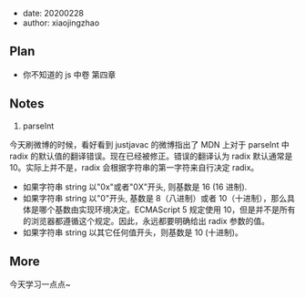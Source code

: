 - date: 20200228
- author: xiaojingzhao

## Plan

- 你不知道的 js 中卷 第四章

## Notes

1. parseInt

今天刷微博的时候，看好看到 justjavac 的微博指出了 MDN 上对于 parseInt 中 radix 的默认值的翻译错误。现在已经被修正。错误的翻译认为 radix 默认通常是 10。实际上并不是，radix 会根据字符串的第一字符来自行决定 radix。

- 如果字符串 string 以"0x"或者"0X"开头, 则基数是 16 (16 进制).
- 如果字符串 string 以"0"开头, 基数是 8（八进制）或者 10（十进制），那么具体是哪个基数由实现环境决定。ECMAScript 5 规定使用 10，但是并不是所有的浏览器都遵循这个规定。因此，永远都要明确给出 radix 参数的值。
- 如果字符串 string 以其它任何值开头，则基数是 10 (十进制)。

## More

今天学习一点点~
